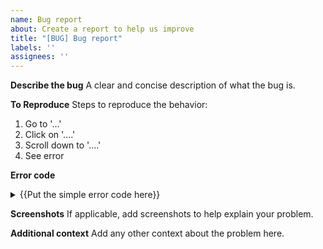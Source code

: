 ```yaml
---
name: Bug report
about: Create a report to help us improve
title: "[BUG] Bug report"
labels: ''
assignees: ''
---
```


**Describe the bug**
A clear and concise description of what the bug is.

**To Reproduce**
Steps to reproduce the behavior:

1. Go to '...'
2. Click on '....'
3. Scroll down to '....'
4. See error

**Error code**

<details>
    <summary>{{Put the simple error code here}}</summary>
    {{Put the stack trace here}}
</details>

**Screenshots**
If applicable, add screenshots to help explain your problem.

**Additional context**
Add any other context about the problem here.

